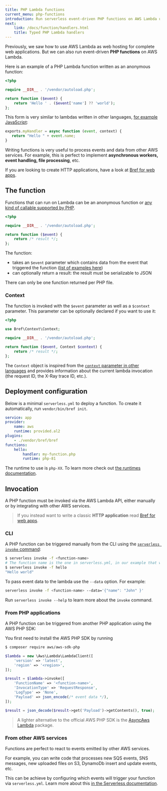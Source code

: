 ```yaml
---
title: PHP Lambda functions
current_menu: php-functions
introduction: Run serverless event-driven PHP functions on AWS Lambda using Bref.
next:
    link: /docs/function/handlers.html
    title: Typed PHP Lambda handlers
---
```


Previously, we saw how to use AWS Lambda as web hosting for complete web applications.
But we can also run event-driven **PHP functions** on AWS Lambda.

Here is an example of a PHP Lambda function written as an anonymous function:

```php
<?php

require __DIR__ . '/vendor/autoload.php';

return function ($event) {
    return 'Hello ' . ($event['name'] ?? 'world');
};
```

This form is very similar to lambdas written in other languages, [for example JavaScript](https://docs.aws.amazon.com/lambda/latest/dg/nodejs-prog-model-handler.html):

```javascript
exports.myHandler = async function (event, context) {
   return "Hello " + event.name;
}
```

Writing functions is very useful to process events and data from other AWS services.
For example, this is perfect to implement **asynchronous workers, event handling, file processing**, etc.

If you are looking to create HTTP applications, have a look at [Bref for web apps](/docs/runtimes/http.md).

## The function

Functions that can run on Lambda can be an anonymous function or [any kind of callable supported by PHP](https://www.php.net/manual/en/language.types.callable.php).

```php
<?php

require __DIR__ . '/vendor/autoload.php';

return function ($event) {
    return /* result */;
};
```

The function:

- takes an `$event` parameter which contains data from the event that triggered the function ([list of examples here](https://docs.aws.amazon.com/lambda/latest/dg/eventsources.html))
- can optionally return a result: the result must be serializable to JSON

There can only be one function returned per PHP file.

### Context

The function is invoked with the `$event` parameter as well as a `$context` parameter. This parameter can be optionally declared if you want to use it:

```php
<?php

use Bref\Context\Context;

require __DIR__ . '/vendor/autoload.php';

return function ($event, Context $context) {
    return /* result */;
};
```

The `Context` object is inspired from the [`context` parameter in other languages](https://docs.aws.amazon.com/lambda/latest/dg/nodejs-prog-model-context.html) and provides information about the current lambda invocation (the request ID, the X-Ray trace ID, etc.).

## Deployment configuration

Below is a minimal `serverless.yml` to deploy a function. To create it automatically, run `vendor/bin/bref init`.

```yaml
service: app
provider:
    name: aws
    runtime: provided.al2
plugins:
    - ./vendor/bref/bref
functions:
    hello:
        handler: my-function.php
        runtime: php-81
```

The runtime to use is `php-XX`. To learn more check out [the runtimes documentation](/docs/runtimes/README.md).

## Invocation

A PHP function must be invoked via the AWS Lambda API, either manually or by integrating with other AWS services.

> If you instead want to write a classic **HTTP application** read [Bref for web apps](/docs/runtimes/http.md).

### CLI

A PHP function can be triggered manually from the CLI using the [`serverless invoke` command](https://serverless.com/framework/docs/providers/aws/cli-reference/invoke/):

```bash
$ serverless invoke -f <function-name>
# The function name is the one in serverless.yml, in our example that would be `hello`:
$ serverless invoke -f hello
"Hello world"
```

To pass event data to the lambda use the `--data` option. For example:

```bash
serverless invoke -f <function-name> --data='{"name": "John" }'
```

Run `serverless invoke --help` to learn more about the `invoke` command.

### From PHP applications

A PHP function can be triggered from another PHP application using the AWS PHP SDK:

You first need to install the AWS PHP SDK by running

```bash
$ composer require aws/aws-sdk-php
```

```php
$lambda = new \Aws\Lambda\LambdaClient([
    'version' => 'latest',
    'region' => '<region>',
]);

$result = $lambda->invoke([
    'FunctionName' => '<function-name>',
    'InvocationType' => 'RequestResponse',
    'LogType' => 'None',
    'Payload' => json_encode(/* event data */),
]);

$result = json_decode($result->get('Payload')->getContents(), true);
```

> A lighter alternative to the official AWS PHP SDK is the [AsyncAws Lambda](https://async-aws.com/clients/lambda.html) package.

### From other AWS services

Functions are perfect to react to events emitted by other AWS services.

For example, you can write code that processes new SQS events, SNS messages, new uploaded files on S3, DynamoDb insert and update events, etc.

This can be achieve by configuring which events will trigger your function via `serverless.yml`. Learn more about this [in the Serverless documentation](https://serverless.com/framework/docs/providers/aws/events/).
